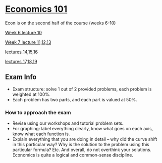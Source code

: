 # [Economics 101](https://github.com/Khair9/Year-2-CompSci-Notes/blob/main/README.md)

Econ is on the second half of the course (weeks 6-10)

[Week 6 lecture 10](https://github.com/Khair9/Year-2-CompSci-Notes/blob/main/Econ/lecture%2010.md)

[Week 7 lecture 11,12,13](https://github.com/Khair9/Year-2-CompSci-Notes/blob/main/Econ/lecture%2011.md)

[lectures 14,15,16](https://github.com/Hanif-K-Musaheb/Year-2-CompSci-Notes/blob/main/Econ/Econ%20lecture%2014-16.md)

[lectures 17,18,19](https://github.com/Hanif-K-Musaheb/Year-2-CompSci-Notes/blob/main/Econ/econ_last_lectures.md)


## Exam Info
 - Exam structure: solve 1 out of 2 provided problems, each problem is weighted at 100%.
 - Each problem has two parts, and each part is valued at 50%.
### How to approach the exam
 - Revise using our workshops and tutorial problem sets.
 - For graphing: label everything clearly, know what goes on each axis, know what each function is.
 - Explain everything that you are doing in detail – why did the curve shift in this particular way? Why is the solution to the problem using this particular formula? Etc. 
And overall, do not overthink your solutions. Economics is quite a logical and common-sense discipline. 
